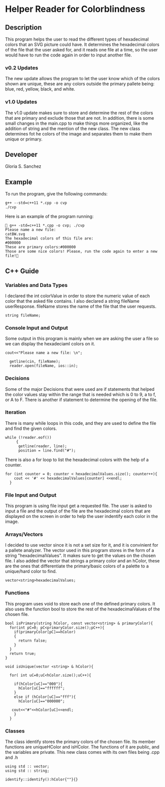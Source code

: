 # Helper Reader for Colorblindness

## Description

This program helps the user to read the different types of hexadecimal colors that an SVG picture could have. It determines the hexadecimal colors of the file that the user asked for, and it reads one file at a time, so the user would have to run the code again in order to input another file.

### v0.2 Updates

The new update allows the program to let the user know which of the colors shown are unique, these are any colors outside the primary pallete being: blue, red, yellow, black, and white.

### v1.0 Updates

The v1.0 update makes sure to store and determine the rest of the colors that are primary and exclude those that are not. In addition, there is some small changes in the main.cpp to make things more organized, like the addition of string and the mention of the new class. The new class determines fot he colors of the image and separates them to make them unique or primary.


## Developer

Gloria S. Sanchez

## Example

To run the program, give the following commands:

```
g++ --std=c++11 *.cpp -o cvp
./cvp
```

Here is an example of the program running:

```
 g++ -std=c++11 *.cpp -o cvp; ./cvp
Please name a new file: 
catBW.svg
The hexadecimal colors of this file are:
#000000
These are primary colors:#000000
Those are some nice colors! Please, run the code again to enter a new file!

```

## C++ Guide

### Variables and Data Types

I declared the int colorValue in order to store the numeric value of each color that the asked file contains. I also declared a string fileName userResponse. fileName stores the name of the file that the user requests.
```
string fileName;
```

### Console Input and Output

Some output in this program is mainly when we are asking the user a file so we can display the hexadeciaml colors on it. 
```
cout<<"Please name a new file: \n";
  
  getline(cin, fileName);
  reader.open(fileName, ios::in);
```

### Decisions

Some of the major Decisions that were used are if statements that helped the color values stay within the range that is needed which is 0 to 9, a to f, or A to F. There is another if statement to determine the opening of the file.

### Iteration

There is many while loops in this code, and they are used to define the file and find the given colors.
```
while (!reader.eof())
     {
      getline(reader, line);
      position = line.find("#");
``` 

There is also a for loop to list the hexadecimal colors with the help of a counter.

```
for (int counter = 0; counter < hexadecimalValues.size(); counter++){
    cout << '#' << hexadecimalValues[counter] <<endl;
  }
```
### File Input and Output

This program is using file input get a requested file. The user is asked to input a file and the output of the file are the hexadecimal colors that are displayed on the screen in order to help the user indentify each color in the image.

### Arrays/Vectors

I decided to use vector since it is not a set size for it, and it is convinient for a pallete analyzer. The vector used in this program stores in the form of a string "hexadecimalValues". It makes sure to get the values on the chosen file. I also added the vector that strings a primary color and an hColor, these are the ones that differentiate the primary/basic colors of a palette to a unique/hard color to find.
```
vector<string>hexadecimalValues;
```

### Functions
This program uses void to store each one of the defined primary colors. It also uses the function bool to store the rest of the hexadecimalValues of the chosen file.

```
bool isPrimary(string hColor, const vector<string> & primaryColor){
  for(int pC=0; pC<primaryColor.size();pC++){
    if(primaryColor[pC]==hColor)
    {
      return false;
    }
  }
  return true;
}

void isUnique(vector <string> & hColor){
  
  for( int uC=0;uC<hColor.size();uC++){

    if(hColor[uC]=="000"){
      hColor[uC]=="ffffff";
    }
    else if (hColor[uC]=="fff"){
      hColor[uC]=="000000";

   cout<<"#"<<hColor[uC]<<endl;
    }
  }
```

### Classes

The class identify stores the primary colors of the chosen file. Its member functions are uniqueHColor and isHColor. The functions of it are public, and the variables are private. This new class comes with its own files being .cpp and .h
```
using std :: vector;
using std :: string;

identify::identify():hColor{""}{}
```
